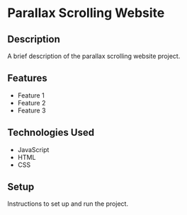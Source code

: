 # Parallax Scrolling Website

## Description

A brief description of the parallax scrolling website project.

## Features

- Feature 1
- Feature 2
- Feature 3

## Technologies Used

- JavaScript
- HTML
- CSS

## Setup

Instructions to set up and run the project.
